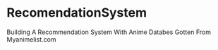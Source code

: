 # RecomendationSystem
 Building A Recommendation System With Anime Databes Gotten From Myanimelist.com
